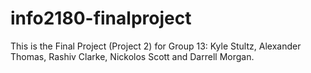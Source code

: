 # info2180-finalproject

This is the Final Project (Project 2) for Group 13: Kyle Stultz, Alexander Thomas, Rashiv Clarke, Nickolos Scott and Darrell Morgan.